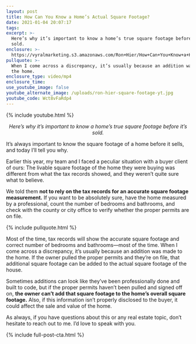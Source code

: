```yaml
---
layout: post
title: How Can You Know a Home’s Actual Square Footage?
date: 2021-01-04 20:07:17
tags:
excerpt: >-
  Here’s why it’s important to know a home’s true square footage before it’s
  sold.
enclosure: >-
  https://vyralmarketing.s3.amazonaws.com/Ron+Hier/How+Can+You+Know+a+Home%E2%80%99s+Actual+Square+Footage_.mp4
pullquote: >-
  When I come across a discrepancy, it’s usually because an addition was made to
  the home.
enclosure_type: video/mp4
enclosure_time:
use_youtube_image: false
youtube_alternate_image: /uploads/ron-hier-square-footage-yt.jpg
youtube_code: Wct8vFaRdp4
---
```


{% include youtube.html %}

<p style="text-align: center;"><em>Here’s why it’s important to know a home’s true square footage before it’s sold.</em></p>

It’s always important to know the square footage of a home before it sells, and today I’ll tell you why.&nbsp;

Earlier this year, my team and I faced a peculiar situation with a buyer client of ours: The livable square footage of the home they were buying was different from what the tax records showed, and they weren’t quite sure what to believe.&nbsp;

We told them **not to rely on the tax records for an accurate square footage measurement.** If you want to be absolutely sure, have the home measured by a professional, count the number of bedrooms and bathrooms, and check with the county or city office to verify whether the proper permits are on file.&nbsp;

{% include pullquote.html %}

Most of the time, tax records will show the accurate square footage and correct number of bedrooms and bathrooms—most of the time. When I come across a discrepancy, it’s usually because an addition was made to the home. If the owner pulled the proper permits and they’re on file, that additional square footage can be added to the actual square footage of the house.&nbsp;

Sometimes additions can look like they’ve been professionally done and built to code, but if the proper permits haven’t been pulled and signed off on, **the owner can’t add that square footage to the home’s overall square footage.** Also, if this information isn’t properly disclosed to the buyer, it could affect the sale and value of the home.&nbsp;

As always, if you have questions about this or any real estate topic, don’t hesitate to reach out to me. I’d love to speak with you.&nbsp;

{% include full-post-cta.html %}
